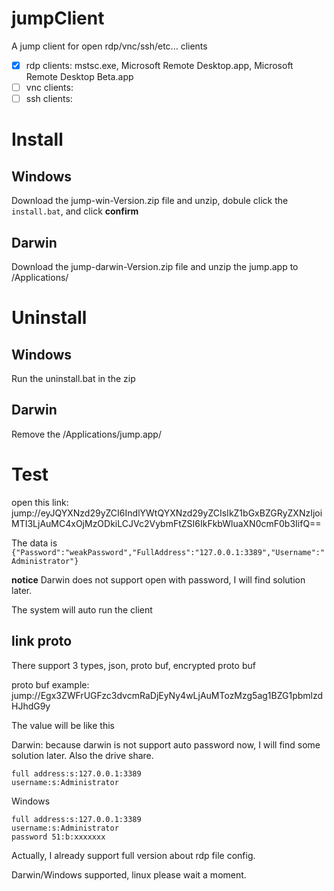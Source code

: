 # jumpClient
A jump client for open rdp/vnc/ssh/etc... clients

  - [x] rdp clients: mstsc.exe, Microsoft Remote Desktop.app, Microsoft Remote Desktop Beta.app
  - [ ] vnc clients:
  - [ ] ssh clients:

# Install
## Windows
Download the jump-win-Version.zip file and unzip, dobule click the `install.bat`, and click **confirm**

## Darwin
Download the jump-darwin-Version.zip file and unzip the jump.app to /Applications/

# Uninstall
## Windows
Run the uninstall.bat in the zip

## Darwin
Remove the /Applications/jump.app/

# Test
open this link: jump://eyJQYXNzd29yZCI6IndlYWtQYXNzd29yZCIsIkZ1bGxBZGRyZXNzIjoiMTI3LjAuMC4xOjMzODkiLCJVc2VybmFtZSI6IkFkbWluaXN0cmF0b3IifQ==

The data is `{"Password":"weakPassword","FullAddress":"127.0.0.1:3389","Username":"Administrator"}`

**notice** Darwin does not support open with password, I will find solution later.

The system will auto run the client

## link proto
There support 3 types, json, proto buf, encrypted proto buf

proto buf example: jump://Egx3ZWFrUGFzc3dvcmRaDjEyNy4wLjAuMTozMzg5ag1BZG1pbmlzdHJhdG9y

The value will be like this

Darwin: because darwin is not support auto password now, I will find some solution later. Also the drive share.
```
full address:s:127.0.0.1:3389
username:s:Administrator
```

Windows
```
full address:s:127.0.0.1:3389
username:s:Administrator
password 51:b:xxxxxxx
```

Actually, I already support full version about rdp file config.

Darwin/Windows supported, linux please wait a moment.



